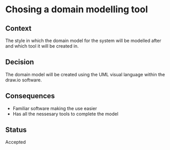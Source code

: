 # Chosing a domain modelling tool

## Context
The style in which the domain model for the system will be modelled after and which tool it will be created in.

## Decision
The domain model will be created using the UML visual language within the draw.io software.

## Consequences
- Familiar software making the use easier
- Has all the nessesary tools to complete the model

## Status
Accepted
